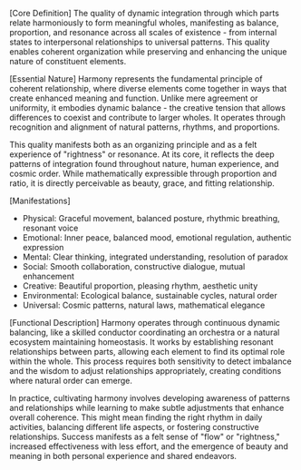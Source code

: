 [Core Definition]
The quality of dynamic integration through which parts relate harmoniously to form meaningful wholes, manifesting as balance, proportion, and resonance across all scales of existence - from internal states to interpersonal relationships to universal patterns. This quality enables coherent organization while preserving and enhancing the unique nature of constituent elements.

[Essential Nature]
Harmony represents the fundamental principle of coherent relationship, where diverse elements come together in ways that create enhanced meaning and function. Unlike mere agreement or uniformity, it embodies dynamic balance - the creative tension that allows differences to coexist and contribute to larger wholes. It operates through recognition and alignment of natural patterns, rhythms, and proportions.

This quality manifests both as an organizing principle and as a felt experience of "rightness" or resonance. At its core, it reflects the deep patterns of integration found throughout nature, human experience, and cosmic order. While mathematically expressible through proportion and ratio, it is directly perceivable as beauty, grace, and fitting relationship.

[Manifestations]
- Physical: Graceful movement, balanced posture, rhythmic breathing, resonant voice
- Emotional: Inner peace, balanced mood, emotional regulation, authentic expression
- Mental: Clear thinking, integrated understanding, resolution of paradox
- Social: Smooth collaboration, constructive dialogue, mutual enhancement
- Creative: Beautiful proportion, pleasing rhythm, aesthetic unity
- Environmental: Ecological balance, sustainable cycles, natural order
- Universal: Cosmic patterns, natural laws, mathematical elegance

[Functional Description]
Harmony operates through continuous dynamic balancing, like a skilled conductor coordinating an orchestra or a natural ecosystem maintaining homeostasis. It works by establishing resonant relationships between parts, allowing each element to find its optimal role within the whole. This process requires both sensitivity to detect imbalance and the wisdom to adjust relationships appropriately, creating conditions where natural order can emerge.

In practice, cultivating harmony involves developing awareness of patterns and relationships while learning to make subtle adjustments that enhance overall coherence. This might mean finding the right rhythm in daily activities, balancing different life aspects, or fostering constructive relationships. Success manifests as a felt sense of "flow" or "rightness," increased effectiveness with less effort, and the emergence of beauty and meaning in both personal experience and shared endeavors.